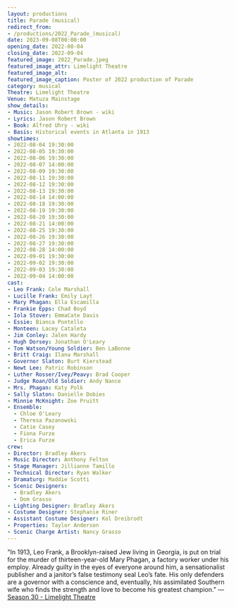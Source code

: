 ```yaml
---
layout: productions
title: Parade (musical)
redirect_from:
- /productions/2022_Parade_(musical)
date: 2023-09-08T00:00:00
opening_date: 2022-08-04
closing_date: 2022-09-04
featured_image: 2022_Parade.jpeg
featured_image_attr: Limelight Theatre
featured_image_alt:
featured_image_caption: Poster of 2022 production of Parade
category: musical
Theatre: Limelight Theatre
Venue: Matuza Mainstage
show_details:
- Music: Jason Robert Brown - wiki
- Lyrics: Jason Robert Brown
- Book: Alfred Uhry - wiki
- Basis: Historical events in Atlanta in 1913
showtimes:
- 2022-08-04 19:30:00
- 2022-08-05 19:30:00
- 2022-08-06 19:30:00
- 2022-08-07 14:00:00
- 2022-08-09 19:30:00
- 2022-08-11 19:30:00
- 2022-08-12 19:30:00
- 2022-08-13 19:30:00
- 2022-08-14 14:00:00
- 2022-08-18 19:30:00
- 2022-08-19 19:30:00
- 2022-08-20 19:30:00
- 2022-08-21 14:00:00
- 2022-08-25 19:30:00
- 2022-08-26 19:30:00
- 2022-08-27 19:30:00
- 2022-08-28 14:00:00
- 2022-09-01 19:30:00
- 2022-09-02 19:30:00
- 2022-09-03 19:30:00
- 2022-09-04 14:00:00
cast:
- Leo Frank: Cole Marshall
- Lucille Frank: Emily Layt
- Mary Phagan: Ella Escamilla
- Frankie Epps: Chad Boyd
- Iola Stover: EmmaCate Davis
- Essie: Bianca Pontello
- Monteen: Lacey Cataleta
- Jim Conley: Jalen Hardy
- Hugh Dorsey: Jonathan O'Leary
- Tom Watson/Young Soldier: Ben LaBonne
- Britt Craig: Ilana Marshall
- Governor Slaton: Burt Kierstead
- Newt Lee: Patric Robinson
- Luther Rosser/Ivey/Peavy: Brad Cooper
- Judge Roan/Old Soldier: Andy Nance
- Mrs. Phagan: Katy Polk
- Sally Slaton: Danielle Dobies
- Minnie McKnight: Zoe Pruitt
- Ensemble:
  - Chloe O'Leary
  - Theresa Pazanowski
  - Catie Casey
  - Fiona Furze
  - Erica Furze
crew:
- Director: Bradley Akers
- Music Director: Anthony Felton
- Stage Manager: Jillianne Tamillo
- Technical Director: Ryan Walker
- Dramaturg: Maddie Scotti
- Scenic Designers:
  - Bradley Akers
  - Dom Grasso
- Lighting Designer: Bradley Akers
- Costume Designer: Stephanie Riner
- Assistant Costume Designer: Kol Dreibrodt
- Properties: Taylor Anderson
- Scenic Charge Artist: Nancy Grasso
---
```

"In 1913, Leo Frank, a Brooklyn-raised Jew living in Georgia, is put on trial for the murder of thirteen-year-old Mary Phagan, a factory worker under his employ. Already guilty in the eyes of everyone around him, a sensationalist publisher and a janitor’s false testimony seal Leo’s fate. His only defenders are a governor with a conscience and, eventually, his assimilated Southern wife who finds the strength and love to become his greatest champion." — [Season 30 - Limelight Theatre](https://limelight-theatre.org/season30/)
